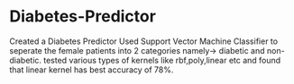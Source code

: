 # Diabetes-Predictor
Created a Diabetes Predictor Used Support Vector Machine Classifier to seperate the female patients into 2 categories namely-> diabetic and non-diabetic. tested various types of kernels like rbf,poly,linear etc and found that linear kernel has best accuracy of 78%.
